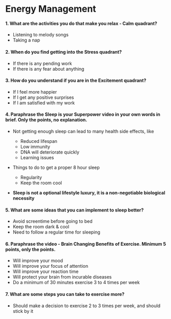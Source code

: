 # Energy Management

#### 1. What are the activities you do that make you relax - Calm quadrant?

* Listening to melody songs
* Taking a nap

#### 2. When do you find getting into the Stress quadrant?

* If there is any pending work
* If there is any fear about anything

#### 3. How do you understand if you are in the Excitement quadrant?

* If I feel more happier
* If I get any positive surprises
* If I am satisfied with my work 

#### 4. Paraphrase the Sleep is your Superpower video in your own words in brief. Only the points, no explanation.

* Not getting enough sleep can lead to many health side effects, like 
  
  * Reduced lifespan
  * Low immunity
  * DNA will deteriorate quickly
  * Learning issues 

* Things to do to get a proper 8 hour sleep
  
  * Regularity
  * Keep the room cool 
  
* **Sleep is not a optional lifestyle luxury, it is a non-negotiable biological necessity**

#### 5. What are some ideas that you can implement to sleep better?

* Avoid screentime before going to bed 
* Keep the room dark & cool 
* Need to follow a regular time for sleeping 

#### 6. Paraphrase the video - Brain Changing Benefits of Exercise. Minimum 5 points, only the points.

* Will improve your mood
* Will improve your focus of attention
* Will improve your reaction time
* Will protect your brain from incurable diseases
* Do a minimum of 30 minutes exercise 3 to 4 times per week

#### 7. What are some steps you can take to exercise more?

* Should make a decision to exercise 2 to 3 times per week, and should stick by it